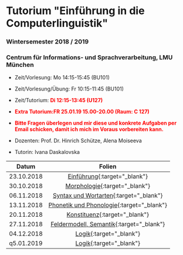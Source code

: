 # Tutorium "Einführung in die Computerlinguistik"
### Wintersemester 2018 / 2019
### Centrum für Informations- und Sprachverarbeitung, LMU München

 - Zeit/Vorlesung: Mo 14:15-15:45 (BU101)
 - Zeit/Vorlesung/Übung: Fr 10:15-11:45 (BU101)
 - Zeit/Tutorium: <span style="color:red">**Di 12:15-13:45 (U127)**</span>
 
 -  <span style="color:red">**Extra Tutorium:FR 25.01.19  15.00-20.00 (Raum: C 127)**</span>
 -  <span style="color:red">**Bitte Fragen überlegen und mir diese und konkrete Aufgaben per Email schicken, damit ich mich im Voraus vorbereiten kann.**</span>

 - Dozenten: Prof. Dr. Hinrich Schütze, Alena Moiseeva
 - Tutorin: Ivana Daskalovska

| Datum | Folien
|------------|:----------------------------------------------:|
| 23.10.2018 | [Einführung](tutorium_1.pdf){:target="_blank"}
| 30.10.2018 | [Morphologie](tutorium_2.pdf){:target="_blank"}
| 06.11.2018 | [Syntax und Wortarten](tutorium_3.pdf){:target="_blank"}
| 13.11.2018 | [Phonetik und Phonologie](tutorium_4.pdf){:target="_blank"}
| 20.11.2018 | [Konstituenz](tutorium_5.pdf){:target="_blank"}
| 27.11.2018 | [Feldermodell, Semantik](tutorium_6.pdf){:target="_blank"}
| 04.12.2018 | [Logik](tutorium_7.pdf){:target="_blank"}
| q5.01.2019 | [Logik](tutorium_9.pdf){:target="_blank"}

